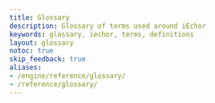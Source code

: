 ```yaml
---
title: Glossary
description: Glossary of terms used around iEchor
keywords: glossary, iechor, terms, definitions
layout: glossary
notoc: true
skip_feedback: true
aliases:
- /engine/reference/glossary/
- /reference/glossary/
---
```


<!--
To edit/add/remove glossary entries, visit the YAML file at:
https://github.com/iechor/docs/blob/main/data/glossary.yaml
-->
